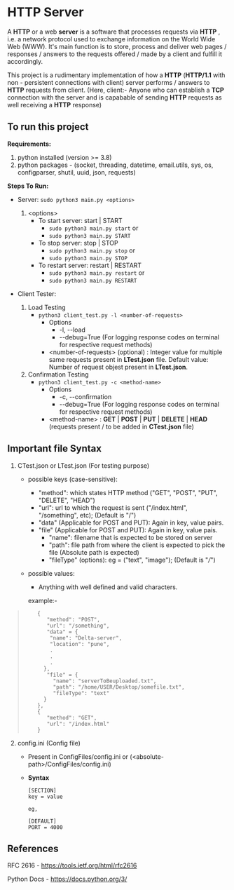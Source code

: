 # HTTP Server

A **HTTP** or a web **server** is a software that processes requests via **HTTP** , i.e. a network protocol used to exchange information on the World Wide Web (WWW). It's main function is to store, process and deliver web pages / responses / answers to the requests offered / made by a client and fulfill it accordingly.

This project is a rudimentary implementation of how a **HTTP** (**HTTP/1.1** with non - persistent connections with client) server performs / answers to **HTTP** requests from client.
(Here, client:- Anyone who can establish a **TCP** connection with the server and is capabable of sending **HTTP** requests as well receiving a **HTTP** response)

## To run this project

**Requirements:**

1. python installed (version >= 3.8)
2. python packages - (socket, threading, datetime, email.utils, sys, os, configparser, shutil, uuid, json, requests)

**Steps To Run:**

- Server:
  `sudo python3 main.py <options>`

  1. \<options>
     - To start server: start | START
       - `sudo python3 main.py start`
         or
       - `sudo python3 main.py START`
     - To stop server: stop | STOP
       - `sudo python3 main.py stop`
         or
       - `sudo python3 main.py STOP`
     - To restart server: restart | RESTART
       - `sudo python3 main.py restart`
         or
       - `sudo python3 main.py RESTART`

- Client Tester:
  1. Load Testing
     - `python3 client_test.py -l <number-of-requests>`
       - Options
         - -l, --load
         - --debug=True (For logging response codes on terminal for respective request methods)
       - \<number-of-requests> (optional) : Integer value for multiple same requests present in **LTest.json** file.
         Default value: Number of request objest present in **LTest.json**.
  2. Confirmation Testing
     - `python3 client_test.py -c <method-name>`
       - Options
         - -c, --confirmation
         - --debug=True (For logging response codes on terminal for respective request methods)
       - \<method-name> : **GET** | **POST** | **PUT** | **DELETE** | **HEAD** (requests present / to be added in **CTest.json** file)

## Important file Syntax

1. CTest.json or LTest.json (For testing purpose)
   - possible keys (case-sensitive):
     - "method": which states HTTP method ("GET", "POST", "PUT", "DELETE", "HEAD")
     - "url": url to which the request is sent ("/index.html", "/something", etc); (Default is "/")
     - "data" (Applicable for POST and PUT): Again in key, value pairs.
     - "file" (Applicable for POST and PUT): Again in key, value pais.
         - "name": filename that is expected to be stored on server 
         - "path": file path from where the client is expected to pick the file (Absolute path is expected) 
         - "fileType" (options): eg = ("text", "image"); (Default is "_/_")
   - possible values:
     - Anything with well defined and valid characters.
     
      example:-
      
  >         {
  >            "method": "POST",
  >            "url": "/something",
  >            "data" = {
  >             "name": "Delta-server",
  >             "location": "pune",
  >             .
  >             .
  >             .
  >           },
  >            "file" = {
  >              "name": "serverToBeuploaded.txt",
  >              "path": "/home/USER/Desktop/somefile.txt",
  >              "fileType": "text"
  >           }
  >         },         
  >         {
  >            "method": "GET",
  >            "url": "/index.html"
  >         }

2. config.ini (Config file)
   - Present in ConfigFiles/config.ini or (\<absolute-path>/ConfigFiles/config.ini)
   - **Syntax**
   
     ```
     [SECTION]
     key = value
     
     eg,
     
     [DEFAULT]
     PORT = 4000
     ```

## References  

  RFC 2616 - https://tools.ietf.org/html/rfc2616
  
  Python Docs - https://docs.python.org/3/
